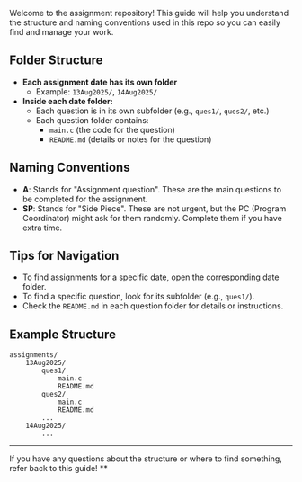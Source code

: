 Welcome to the assignment repository! This guide will help you understand the structure and naming conventions used in this repo so you can easily find and manage your work.

## Folder Structure

- **Each assignment date has its own folder**
	- Example: `13Aug2025/`, `14Aug2025/`
- **Inside each date folder:**
	- Each question is in its own subfolder (e.g., `ques1/`, `ques2/`, etc.)
	- Each question folder contains:
		- `main.c` (the code for the question)
		- `README.md` (details or notes for the question)

## Naming Conventions

- **A**: Stands for "Assignment question". These are the main questions to be completed for the assignment.
- **SP**: Stands for "Side Piece". These are not urgent, but the PC (Program Coordinator) might ask for them randomly. Complete them if you have extra time.

## Tips for Navigation

- To find assignments for a specific date, open the corresponding date folder.
- To find a specific question, look for its subfolder (e.g., `ques1/`).
- Check the `README.md` in each question folder for details or instructions.

## Example Structure

```
assignments/
	13Aug2025/
		ques1/
			main.c
			README.md
		ques2/
			main.c
			README.md
		...
	14Aug2025/
		...
```

---

If you have any questions about the structure or where to find something, refer back to this guide!
**